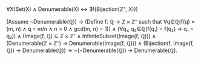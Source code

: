 ∀X(Set(X) ∧ Denumerable(X) ↔ ∃f(Bijection(ℤ⁺, X)))

(Assume ¬Denumerable(ℚ)) →
(Define f: ℚ → ℤ × ℤ⁺ such that ∀q∈ℚ(f(q) = (m, n) ∧ q = m/n ∧ n > 0 ∧ gcd(m, n) = 1)) ∧
(∀q₁, q₂∈ℚ(f(q₁) = f(q₂) → q₁ = q₂)) ∧
(Image(f, ℚ) ⊆ ℤ × ℤ⁺ ∧ InfiniteSubset(Image(f, ℚ))) ∧
(Denumerable(ℤ × ℤ⁺) → Denumerable(Image(f, ℚ))) ∧
(Bijection(f, Image(f, ℚ)) → Denumerable(ℚ)) →
¬(¬Denumerable(ℚ)) →
Denumerable(ℚ).
